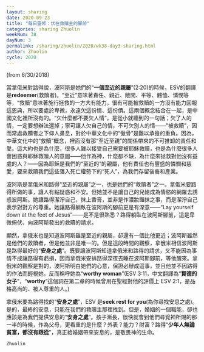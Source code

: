 ```yaml
---
layout: sharing
date: 2020-09-23
title: "每日靈修：伏在救贖主的腳前"
categories: sharing Zhuolin
weekNum: 38
dayNum: 3
permalink: /sharing/zhuolin/2020/wk38-day3-sharing.html
author: Zhuolin
cycle: 2020
---
```

(from 6/30/2018)  

當拿俄米對路得說，波阿斯是她們的“**一個至近的親屬**”(2:20)的時候，ESV的翻譯是**redeemer**(救贖者)。“至近”意味著責任、親近、敞開、平等、體恤、憐憫等等，“救贖”意味著施行拯救的一方大有能力，很有可能被救贖的一方沒有能力回報這恩典，所以要處於卑微，永遠欠這份情、這份債。這兩個概念結合在一起，是中國文化裡所沒有的。“欠什麼都不要欠人情”，是從小就聽到的一句話；欠了人的情，一定要想辦法還掉；寧可讓人欠自己的情，不可欠別人的情——“被救贖”，因而常處救贖者之下仰人鼻息，對於中華文化中的“傲骨”是難以承擔的重負。因為，中華文化中的“救贖”概念，裡面沒有那“至近至親”的關係帶來的不可推卸的責任和愛。這大約也是為什麼，很多人難以接受自己需要被耶穌救贖，也是為什麼很多人會困惑與耶穌救贖人的意圖——他作為神，什麼都不缺，為什麼來拯救對他沒有益處的人？——因為耶穌是我們的“至近的”的親屬，他有責任也有豐盛的憐憫和慈愛，要來救贖我們這些落入死亡權勢下的“死人”，為我們存留後裔和產業。  

波阿斯是拿俄米和路得“至近的親屬”之一，也是她們的“救贖者”之一。拿俄米要路得所做的事，讓人有點疑惑和不安。但她並不是讓自己的兒媳成為情慾的網羅去誘惑波阿斯。她讓路得潔淨自己，抹上香膏，並非是作濃妝豔抹之事，而是潔淨自己表示對對方的尊重。她讓路得躺臥在波阿斯的腳前更是有深意——“Lay yourself down at the feet of Jesus”——是不是很熟悉？路得躺臥在波阿斯腳前，這是卑微俯伏、向波阿斯發出的救贖的請求。  

顯然，拿俄米也是知道波阿斯雖是至近的親屬，卻還有一個比他更近；波阿斯雖然是他們的救贖者，但是他並非是唯一的。但是這段時間的觀察，拿俄米相信波阿斯是路得最好的“**安身之處**”。既要讓波阿斯知道拿俄米和路得的請求，又不能因為事情不成讓路得有虧損，因而拿俄米安排路得深夜去睡在波阿斯腳前，等他醒來。拿俄米的觀察是對的，波阿斯明白她們的心意，保證必辦成這事，並且他並不因路得的作法而輕視她，反而稱呼她為“**worthy woman**”(ESV 3:11，中文翻譯為“**賢德的女子**”，“**worthy**”這個詞在第二章的時候曾用在聖經對他的評價上 ESV 2:1，是品格高尚的、被人尊重的人。)  

拿俄米要為路得找的“**安身之處**”，ESV 是**seek rest for you**(為你尋找安息之處)。是的，最終的安息，只能在我們的救贖主那裡找到。但是，婚姻的一個職能，卻也應該是為我們提供安息的“**安身之處**”。孩子漸長，很快就會到他們尋覓神所賜的那一半的時候，作為父母，更看重的是什麼？外表？能力？財富？路得“**少年人無論貧富，都沒有跟從**”，真正給婚姻帶來安息的，是敬畏神的生命。  

`Zhuolin`  
